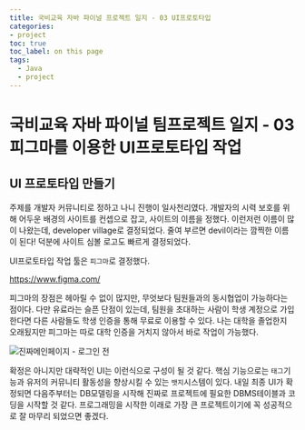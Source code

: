 ```yaml
---
title: 국비교육 자바 파이널 프로젝트 일지 - 03 UI프로토타입
categories:
- project
toc: true
toc_label: on this page
tags:
  - Java
  - project
---
```


# 국비교육 자바 파이널 팀프로젝트 일지 - 03 피그마를 이용한 UI프로토타입 작업

## UI 프로토타입 만들기

주제를 개발자 커뮤니티로 정하고 나니 진행이 일사천리였다. 개발자의 시력 보호를 위해 어두운 배경의 사이트를 컨셉으로 잡고, 사이트의 이름을 정했다. 이런저런 이름이 많이 나왔는데, developer village로 결정되었다. 줄여 부르면 devil이라는 깜찍한 이름이 된다! 덕분에 사이트 심볼 로고도 빠르게 결정되었다.

UI프로토타입 작업 툴은 `피그마`로 결정했다.

https://www.figma.com/

피그마의 장점은 헤아릴 수 없이 많지만, 무엇보다 팀원들과의 동시협업이 가능하다는 점이다. 다만 유료라는 슬픈 단점이 있는데, 팀원을 초대하는 사람이 학생 계정으로 가입한다면 다른 사람들도 학생 인증을 통해 무료로 이용할 수 있다. 나는 대학을 졸업한지 오래됬지만 피그마는 따로 대학 인증을 거치지 않아서 바로 작업이 가능했다.

![진짜메인페이지 - 로그인 전](https://user-images.githubusercontent.com/68311188/98954062-bfbe8180-2540-11eb-8a09-21d17efe34c5.png)

확정은 아니지만 대략적인 UI는 이런식으로 구성이 될 것 같다. 핵심 기능으로는 `태그`기능과 유저의 커뮤니티 활동성을 향상시킬 수 있는 `뱃지`시스템이 있다. 내일 최종 UI가 확정되면 다음주부터는 DB모델링을 시작해 진짜로 프로젝트에 필요한 DBMS테이블과 코딩을 시작할 것 같다. 프로그래밍을 시작한 이래로 가장 큰 프로젝트이기에 꼭 성공적으로 잘 마무리 되었으면 좋겠다. 